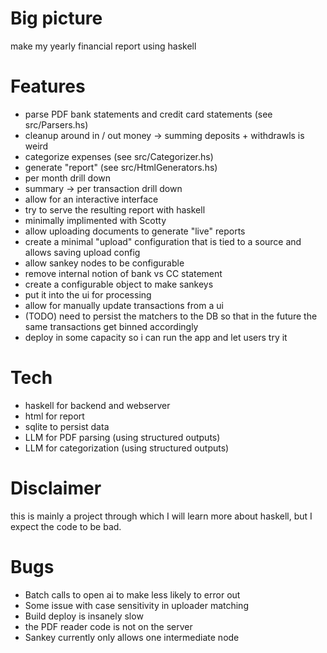 # Big picture

make my yearly financial report using haskell

# Features

- parse PDF bank statements and credit card statements (see src/Parsers.hs)
- cleanup around in / out money -> summing deposits + withdrawls is weird
- categorize expenses (see src/Categorizer.hs)
- generate "report" (see src/HtmlGenerators.hs)
- per month drill down
- summary -> per transaction drill down
- allow for an interactive interface
- try to serve the resulting report with haskell
- minimally implimented with Scotty
- allow uploading documents to generate "live" reports
- create a minimal "upload" configuration that is tied to a source and allows saving upload config
- allow sankey nodes to be configurable
- remove internal notion of bank vs CC statement
- create a configurable object to make sankeys
- put it into the ui for processing
- allow for manually update transactions from a ui
- (TODO) need to persist the matchers to the DB so that in the future the same transactions get binned accordingly
- deploy in some capacity so i can run the app and let users try it

# Tech

- haskell for backend and webserver
- html for report
- sqlite to persist data
- LLM for PDF parsing (using structured outputs)
- LLM for categorization (using structured outputs)

# Disclaimer

this is mainly a project through which I will learn more about haskell, but I expect the code to be bad.

# Bugs

- Batch calls to open ai to make less likely to error out
- Some issue with case sensitivity in uploader matching
- Build deploy is insanely slow
- the PDF reader code is not on the server
- Sankey currently only allows one intermediate node

